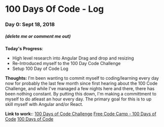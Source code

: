 # 100 Days Of Code - Log

### Day 0: Sept 18, 2018
##### (delete me or comment me out)

**Today's Progress**: 
* High level research into Angular Drag and drop and resizing
* Re-Introduced myself to the 100 Day Code Challenge
* Setup 100 Day of Code Log

**Thoughts:** 
I'm been wanting to commit myself to coding/learning every day now for probably the last few month since first hearing about the 100 Code Challenge, and while I've managed a few nights here and there, there has been nothing constant.
By putting this down, I'm making a committment to myself to do atleast an hour every day.
The primary goal for this is to up skill myself with Angular and/or React.


**Link to work:**:
[100 Days of Code Challenge](https://www.codingame.com/blog/100-days-of-code-challenge/)
[Free Code Camp - 100 Days of Code](https://medium.freecodecamp.org/join-the-100daysofcode-556ddb4579e4)
[100 Days of Code](https://www.100daysofcode.com/connect/)
